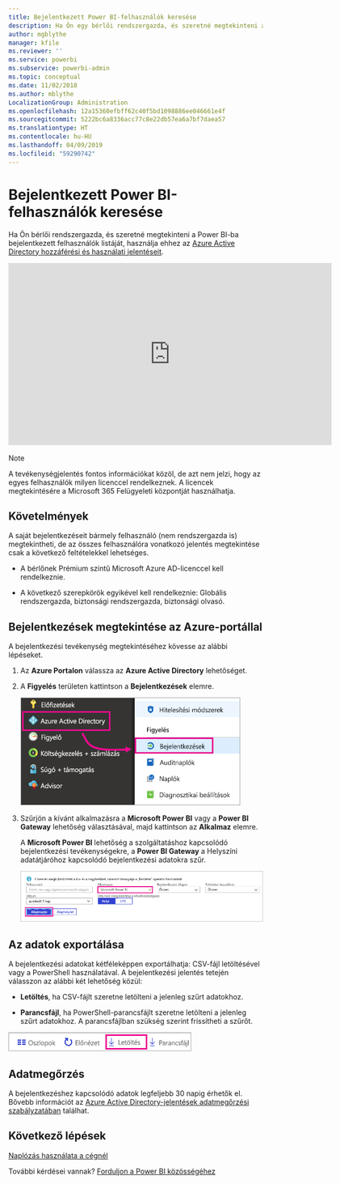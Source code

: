 ```yaml
---
title: Bejelentkezett Power BI-felhasználók keresése
description: Ha Ön egy bérlői rendszergazda, és szeretné megtekinteni a Power BI-ba bejelentkezett felhasználók listáját, használhatja ehhez az Azure Active Directory hozzáférési és használati jelentéseit.
author: mgblythe
manager: kfile
ms.reviewer: ''
ms.service: powerbi
ms.subservice: powerbi-admin
ms.topic: conceptual
ms.date: 11/02/2018
ms.author: mblythe
LocalizationGroup: Administration
ms.openlocfilehash: 12a15360efbff62c40f5bd1098886ee046661e4f
ms.sourcegitcommit: 5222bc6a8336acc77c8e22db57ea6a7bf7daea57
ms.translationtype: HT
ms.contentlocale: hu-HU
ms.lasthandoff: 04/09/2019
ms.locfileid: "59290742"
---
```

# <a name="find-power-bi-users-that-have-signed-in"></a>Bejelentkezett Power BI-felhasználók keresése

Ha Ön bérlői rendszergazda, és szeretné megtekinteni a Power BI-ba bejelentkezett felhasználók listáját, használja ehhez az [Azure Active Directory hozzáférési és használati jelentéseit](/azure/active-directory/reports-monitoring/concept-sign-ins).

<iframe width="640" height="360" src="https://www.youtube.com/embed/1AVgh9w9VM8?showinfo=0" frameborder="0" allowfullscreen></iframe>

> [!NOTE]
> A tevékenységjelentés fontos információkat közöl, de azt nem jelzi, hogy az egyes felhasználók milyen licenccel rendelkeznek. A licencek megtekintésére a Microsoft 365 Felügyeleti központját használhatja.

## <a name="requirements"></a>Követelmények

A saját bejelentkezéseit bármely felhasználó (nem rendszergazda is) megtekintheti, de az összes felhasználóra vonatkozó jelentés megtekintése csak a következő feltételekkel lehetséges.

* A bérlőnek Prémium szintű Microsoft Azure AD-licenccel kell rendelkeznie.

* A következő szerepkörök egyikével kell rendelkeznie: Globális rendszergazda, biztonsági rendszergazda, biztonsági olvasó.

## <a name="use-the-azure-portal-to-view-sign-ins"></a>Bejelentkezések megtekintése az Azure-portállal

A bejelentkezési tevékenység megtekintéséhez kövesse az alábbi lépéseket.

1. Az **Azure Portalon** válassza az **Azure Active Directory** lehetőséget.

1. A **Figyelés** területen kattintson a **Bejelentkezések** elemre.
   
    ![Azure AD-bejelentkezések](media/service-admin-access-usage/azure-portal-sign-ins.png)

1. Szűrjön a kívánt alkalmazásra a **Microsoft Power BI** vagy a **Power BI Gateway** lehetőség választásával, majd kattintson az **Alkalmaz** elemre.

    A **Microsoft Power BI** lehetőség a szolgáltatáshoz kapcsolódó bejelentkezési tevékenységekre, a **Power BI Gateway** a Helyszíni adatátjáróhoz kapcsolódó bejelentkezési adatokra szűr.
   
    ![Bejelentkezések szűrése](media/service-admin-access-usage/sign-in-filter.png)

## <a name="export-the-data"></a>Az adatok exportálása

A bejelentkezési adatokat kétféleképpen exportálhatja: CSV-fájl letöltésével vagy a PowerShell használatával. A bejelentkezési jelentés tetején válasszon az alábbi két lehetőség közül:

* **Letöltés**, ha CSV-fájlt szeretne letölteni a jelenleg szűrt adatokhoz.

* **Parancsfájl**, ha PowerShell-parancsfájlt szeretne letölteni a jelenleg szűrt adatokhoz. A parancsfájlban szükség szerint frissítheti a szűrőt.

![CSV-fájl vagy parancsfájl letöltése](media/service-admin-access-usage/download-sign-in-data-csv.png)

## <a name="data-retention"></a>Adatmegőrzés

A bejelentkezéshez kapcsolódó adatok legfeljebb 30 napig érhetők el. Bővebb információt az [Azure Active Directory-jelentések adatmegőrzési szabályzatában](/azure/active-directory/reports-monitoring/reference-reports-data-retention) találhat.

## <a name="next-steps"></a>Következő lépések

[Naplózás használata a cégnél](service-admin-auditing.md)

További kérdései vannak? [Forduljon a Power BI közösségéhez](https://community.powerbi.com/)


